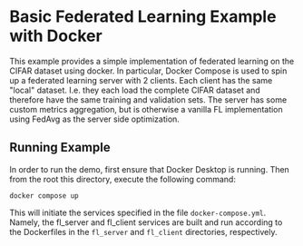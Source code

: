 # Basic Federated Learning Example with Docker
This example provides a simple implementation of federated learning on the CIFAR dataset using docker. 
In particular, Docker Compose is used to spin up a federated learning server with 2 clients. 
Each client has the same "local" dataset. I.e. they each load the complete CIFAR dataset and therefore have the same training and validation sets. 
The server has some custom metrics aggregation, but is otherwise a vanilla FL implementation using FedAvg as the server side optimization.

## Running Example
In order to run the demo, first ensure that Docker Desktop is running. Then from the root this directory, execute the following command:
```
docker compose up
```

This will initiate the services specified in the file `docker-compose.yml`. 
Namely, the fl_server and fl_client services are built and run according to the Dockerfiles in the `fl_server` and `fl_client` directories, respectively. 
